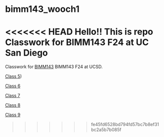 # bimm143_wooch1
<<<<<<< HEAD
Hello!!  This is repo Classwork for BIMM143 F24 at UC San Diego
=======
Classwork for [BIMM143](https://github.com/woochie/bimm143_wooch1/blob/main/README.md) BIMM143 F24 at UCSD.

[Class 5](https://github.com/woochie/bimm143_wooch1/tree/main/class05))

[Class 6](https://github.com/woochie/bimm143_wooch1/tree/main/class06)

[Class 7](https://github.com/woochie/bimm143_wooch1/tree/main/class07) 

[Class 8](https://github.com/woochie/bimm143_wooch1/tree/main/Class08)

[Class 9](https://github.com/woochie/bimm143_wooch1/tree/main/Class09)

>>>>>>> fe45fd6528bd794fd57bc7b8ef31bc2a5b7b085f
